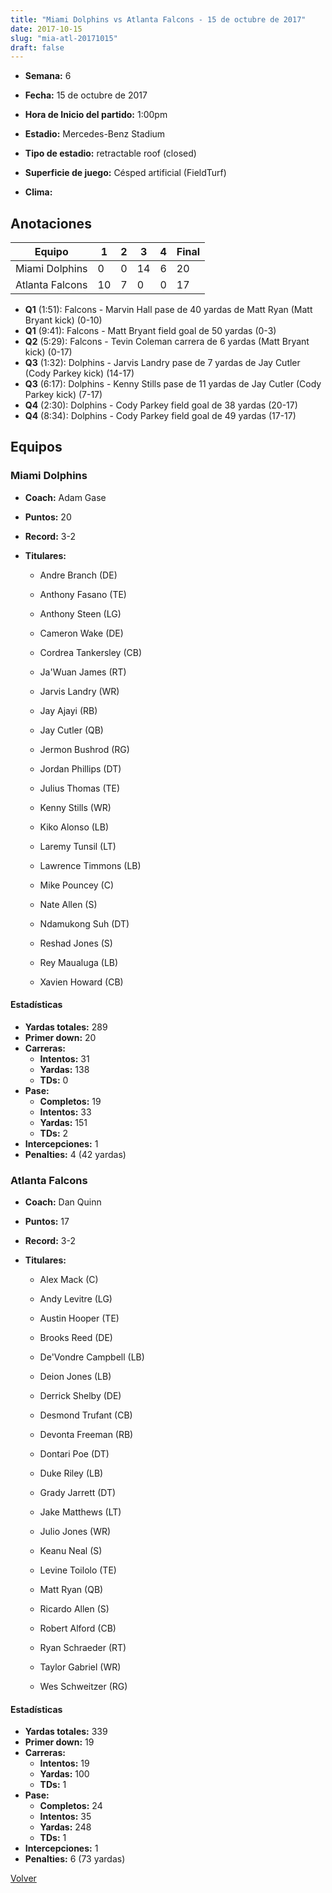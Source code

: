 ```yaml
---
title: "Miami Dolphins vs Atlanta Falcons - 15 de octubre de 2017"
date: 2017-10-15
slug: "mia-atl-20171015"
draft: false
---
```


* **Semana:** 6
* **Fecha:** 15 de octubre de 2017

* **Hora de Inicio del partido:** 1:00pm
* **Estadio:** Mercedes-Benz Stadium
* **Tipo de estadio:** retractable roof (closed)
* **Superficie de juego:** Césped artificial (FieldTurf)
* **Clima:** 





## Anotaciones
| Equipo | 1 | 2 | 3 | 4 | Final |
|--------|---|---|---|---|-------|
| Miami Dolphins  | 0 | 0 | 14 | 6  | 20 |
| Atlanta Falcons  | 10 | 7 | 0 | 0  | 17 |
* **Q1** (1:51): Falcons - Marvin Hall pase de 40 yardas de Matt Ryan (Matt Bryant kick) (0-10)
* **Q1** (9:41): Falcons - Matt Bryant field goal de 50 yardas (0-3)
* **Q2** (5:29): Falcons - Tevin Coleman carrera de 6 yardas (Matt Bryant kick) (0-17)
* **Q3** (1:32): Dolphins - Jarvis Landry pase de 7 yardas de Jay Cutler (Cody Parkey kick) (14-17)
* **Q3** (6:17): Dolphins - Kenny Stills pase de 11 yardas de Jay Cutler (Cody Parkey kick) (7-17)
* **Q4** (2:30): Dolphins - Cody Parkey field goal de 38 yardas (20-17)
* **Q4** (8:34): Dolphins - Cody Parkey field goal de 49 yardas (17-17)


## Equipos


### Miami Dolphins
* **Coach:** Adam Gase
* **Puntos:** 20
* **Record:** 3-2
* **Titulares:** 

  * Andre Branch (DE) 

  * Anthony Fasano (TE) 

  * Anthony Steen (LG) 

  * Cameron Wake (DE) 

  * Cordrea Tankersley (CB) 

  * Ja'Wuan James (RT) 

  * Jarvis Landry (WR) 

  * Jay Ajayi (RB) 

  * Jay Cutler (QB) 

  * Jermon Bushrod (RG) 

  * Jordan Phillips (DT) 

  * Julius Thomas (TE) 

  * Kenny Stills (WR) 

  * Kiko Alonso (LB) 

  * Laremy Tunsil (LT) 

  * Lawrence Timmons (LB) 

  * Mike Pouncey (C) 

  * Nate Allen (S) 

  * Ndamukong Suh (DT) 

  * Reshad Jones (S) 

  * Rey Maualuga (LB) 

  * Xavien Howard (CB) 

#### Estadísticas
* **Yardas totales:** 289
* **Primer down:** 20
* **Carreras:**
  * **Intentos:** 31
  * **Yardas:** 138
  * **TDs:** 0
* **Pase:**
  * **Completos:** 19
  * **Intentos:** 33
  * **Yardas:** 151
  * **TDs:** 2
* **Intercepciones:** 1
* **Penalties:** 4 (42 yardas)

### Atlanta Falcons
* **Coach:** Dan Quinn
* **Puntos:** 17
* **Record:** 3-2
* **Titulares:** 

  * Alex Mack (C) 

  * Andy Levitre (LG) 

  * Austin Hooper (TE) 

  * Brooks Reed (DE) 

  * De'Vondre Campbell (LB) 

  * Deion Jones (LB) 

  * Derrick Shelby (DE) 

  * Desmond Trufant (CB) 

  * Devonta Freeman (RB) 

  * Dontari Poe (DT) 

  * Duke Riley (LB) 

  * Grady Jarrett (DT) 

  * Jake Matthews (LT) 

  * Julio Jones (WR) 

  * Keanu Neal (S) 

  * Levine Toilolo (TE) 

  * Matt Ryan (QB) 

  * Ricardo Allen (S) 

  * Robert Alford (CB) 

  * Ryan Schraeder (RT) 

  * Taylor Gabriel (WR) 

  * Wes Schweitzer (RG) 

#### Estadísticas
* **Yardas totales:** 339
* **Primer down:** 19
* **Carreras:**
  * **Intentos:** 19
  * **Yardas:** 100
  * **TDs:** 1
* **Pase:**
  * **Completos:** 24
  * **Intentos:** 35
  * **Yardas:** 248
  * **TDs:** 1
* **Intercepciones:** 1
* **Penalties:** 6 (73 yardas)


[Volver](/historia/2017)
